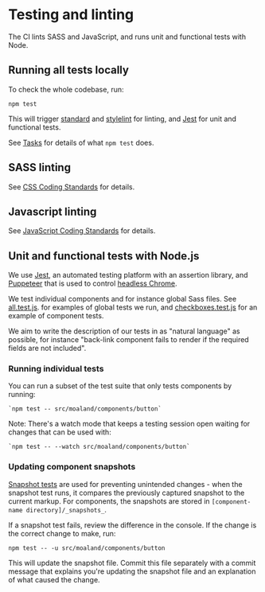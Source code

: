 # Testing and linting

The CI lints SASS and JavaScript, and runs unit and functional tests with Node.

## Running all tests locally

To check the whole codebase, run:

```
npm test
```

This will trigger [standard](https://github.com/standard/standard) and [stylelint](https://github.com/stylelint/stylelint) for linting, and [Jest](https://github.com/facebook/jest) for unit and functional tests.

See [Tasks](tasks.md) for details of what `npm test` does.

## SASS linting

See [CSS Coding Standards](/docs/contributing/coding-standards/css.md#linting) for details.

## Javascript linting

See [JavaScript Coding Standards](/docs/contributing/coding-standards/js.md#formatting-and-linting) for details.

## Unit and functional tests with Node.js

We use [Jest](https://jestjs.io/), an automated testing platform with an assertion library, and [Puppeteer](https://pptr.dev/) that is used to control [headless Chrome](https://developers.google.com/web/updates/2017/04/headless-chrome).

We test individual components and for instance global Sass files. See [all.test.js](../../src/moaland/all.test.js). for examples of global tests we run, and  [checkboxes.test.js](../../src/moaland/components/checkboxes/checkboxes.test.js) for an example of component tests.

We aim to write the description of our tests in as "natural language" as possible, for instance "back-link component fails to render if the required fields are not included".

### Running individual tests
You can run a subset of the test suite that only tests components by running:

    `npm test -- src/moaland/components/button`

Note: There's a watch mode that keeps a testing session open waiting for changes that can be used with:

    `npm test -- --watch src/moaland/components/button`

### Updating component snapshots
[Snapshot tests](https://facebook.github.io/jest/docs/en/snapshot-testing.html) are used for preventing unintended changes - when the snapshot test runs, it  compares the previously captured snapshot to the current markup. For components, the snapshots are stored in `[component-name directory]/_snapshots_`.

If a snapshot test fails, review the difference in the console. If the change is the correct change to make, run:

`npm test -- -u src/moaland/components/button`

This will update the snapshot file. Commit this file separately with a commit message that explains you're updating the snapshot file and an explanation of what caused the change.
